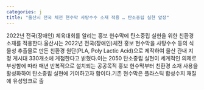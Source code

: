 ```yaml
---
categories: j
title: "울산시 전국 체전 현수막 사탕수수 소재 적용 … 탄소중립 실현 앞장"
---
```

2022년 전국(장애인) 체육대회를 알리는 홍보 현수막에 탄소중립 실현을 위한 친환경 소재를 적용한다.울산시는 2022년 전국(장애인)체전 홍보 현수막을 사탕수수 등의 식물성 추출물로 만든 친환경 원단(PLA, Poly Lactic Acid)으로 제작하여 울산 관내 지정 게시대 330개소에 게첨한다고 밝혔다.이는 2050 탄소중립 실현이 세계적인 의제로 부상함에 따라 매년 반복적으로 설치되는 공공목적 홍보 현수막부터 친환경 소재 사용을 활성화하여 탄소중립 실현에 기여하고자 함이다.기존 현수막은 플라스틱 합성수지 재질에 유성잉크로 출